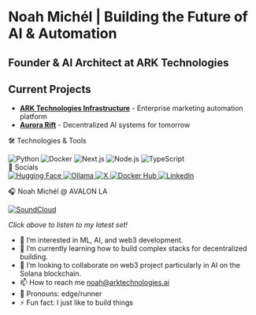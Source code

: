 #  Noah Michél | Building the Future of AI & Automation

## Founder & AI Architect at ARK Technologies

##  Current Projects

- **[ARK Technologies Infrastructure](https://arktechnologies.ai)** - Enterprise marketing automation platform
- **[Aurora Rift](https://github.com/piccassol/aurora.rift)** - Decentralized AI systems for tomorrow

🛠️ Technologies & Tools
<div align="left">
 <img src="https://img.shields.io/badge/Python-3776AB?style=for-the-badge&logo=python&logoColor=white" alt="Python" />
  <img src="https://img.shields.io/badge/Docker-2496ED?style=for-the-badge&logo=docker&logoColor=white" alt="Docker" />
  <img src="https://img.shields.io/badge/Next.js-000000?style=for-the-badge&logo=next.js&logoColor=white" alt="Next.js" />
  <img src="https://img.shields.io/badge/Node.js-339933?style=for-the-badge&logo=node.js&logoColor=white" alt="Node.js" />
  <img src="https://img.shields.io/badge/TypeScript-3178C6?style=for-the-badge&logo=typescript&logoColor=white" alt="TypeScript" />
</div>
📱 Socials
<div align="left">
  </a>
  <a href="https://huggingface.co/piccassol" target="_blank">
    <img src="https://img.shields.io/badge/Hugging_Face-FFD21E?style=for-the-badge&logo=huggingface&logoColor=black" alt="Hugging Face" />
  </a>
  <a href="https://ollama.com/piccassol" target="_blank">
    <img src="https://img.shields.io/badge/Ollama-000000?style=for-the-badge&logo=ollama&logoColor=white" alt="Ollama" />
  </a>
  <a href="https://x.com/noahmichelweb3" target="_blank">
    <img src="https://img.shields.io/badge/X-000000?style=for-the-badge&logo=x&logoColor=white" alt="X" />
  </a>
  <a href="https://hub.docker.com/u/piccassol" target="_blank">
    <img src="https://img.shields.io/badge/Docker_Hub-2496ED?style=for-the-badge&logo=docker&logoColor=white" alt="Docker Hub" />
  </a>
  <a href="#" target="_blank">
    <img src="https://img.shields.io/badge/LinkedIn-0077B5?style=for-the-badge&logo=linkedin&logoColor=white" alt="LinkedIn" />
  </a>
</div>

🎧 Noah Michél @ AVALON LA

[![SoundCloud](https://img.shields.io/badge/Listen_on_SoundCloud-FF3300?style=for-the-badge&logo=soundcloud&logoColor=white)](https://soundcloud.com/noahmichel/your-track-name)

*Click above to listen to my latest set!*

</div>

- 👀 I’m interested in ML, AI, and web3 development. 
- 🌱 I’m currently learning how to build complex stacks for decentralized building. 
- 🚄 I’m looking to collaborate on web3 project particularly in AI on the Solana blockchain. 
- 📫 How to reach me noah@arktechnologies.ai
- 🚈 Pronouns: edge/runner
- ⚡ Fun fact: I just like to build things

<!---
piccassol/piccassol is a ✨ special ✨ repository because its `README.md` (this file) appears on your GitHub profile.
You can click the Preview link to take a look at your changes.
--->
